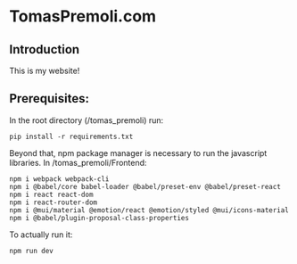 # TomasPremoli.com

## Introduction

This is my website!

## Prerequisites:
In the root directory (/tomas_premoli) run:

    pip install -r requirements.txt

Beyond that, npm package manager is necessary to run the javascript libraries.
In /tomas_premoli/Frontend:

    npm i webpack webpack-cli
    npm i @babel/core babel-loader @babel/preset-env @babel/preset-react 
    npm i react react-dom 
    npm i react-router-dom 
    npm i @mui/material @emotion/react @emotion/styled @mui/icons-material 
    npm i @babel/plugin-proposal-class-properties 

To actually run it:

    npm run dev
